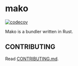 # mako

[![codecov](https://codecov.io/gh/umijs/mako/branch/master/graph/badge.svg?token=ptCnNedFGf)](https://codecov.io/gh/umijs/mako)

Mako is a bundler written in Rust.

## CONTRIBUTING

Read [CONTRIBUTING.md](./CONTRIBUTING.md).
